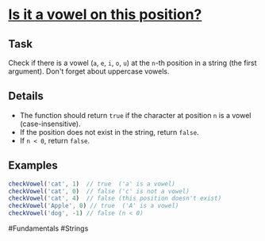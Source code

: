 # [Is it a vowel on this position?](https://www.codewars.com/kata/5a2b7edcb6486a856e00005b/python)

## Task
Check if there is a vowel (`a`, `e`, `i`, `o`, `u`) at the `n`-th position in a string (the first argument). Don't forget about uppercase vowels.

## Details
- The function should return `true` if the character at position `n` is a vowel (case-insensitive).
- If the position does not exist in the string, return `false`.
- If `n < 0`, return `false`.

## Examples
```javascript
checkVowel('cat', 1)  // true  ('a' is a vowel)
checkVowel('cat', 0)  // false ('c' is not a vowel)
checkVowel('cat', 4)  // false (this position doesn't exist)
checkVowel('Apple', 0) // true  ('A' is a vowel)
checkVowel('dog', -1) // false (n < 0)
```

#Fundamentals #Strings